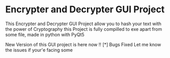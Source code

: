 # Encrypter and Decrypter GUI Project
This Encrypter and Decrypter GUI Project allow you to hash your text with the power of Cryptography this Project is fully compilled to exe apart from some file,
made in python with PyQt5


New Version of this GUI project is here now !!
[*] Bugs Fixed
Let me know the issues if your'e facing some
